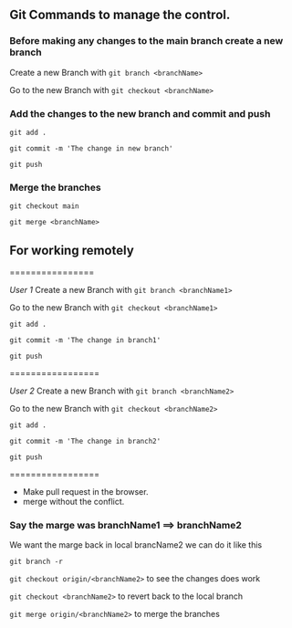 ## Git Commands to manage the control.

### Before making any changes to the main branch create a new branch

Create a new Branch with `git branch <branchName>`

Go to the new Branch with `git checkout <branchName>`

### Add the changes to the new branch and commit and push

`git add .`

`git commit -m 'The change in new branch'`

`git push`

### Merge the branches

`git checkout main`

`git merge <branchName>`

## For working remotely

================

_User 1_
Create a new Branch with `git branch <branchName1>`

Go to the new Branch with `git checkout <branchName1>`

`git add .`

`git commit -m 'The change in branch1'`

`git push`

=================

_User 2_
Create a new Branch with `git branch <branchName2>`

Go to the new Branch with `git checkout <branchName2>`

`git add .`

`git commit -m 'The change in branch2'`

`git push`

=================

- Make pull request in the browser.
- merge without the conflict.

### Say the marge was branchName1 ==> branchName2

We want the marge back in local brancName2 we can do it like this

`git branch -r`

`git checkout origin/<branchName2>` to see the changes does work

`git checkout <branchName2>` to revert back to the local branch

`git merge origin/<branchName2>` to merge the branches
